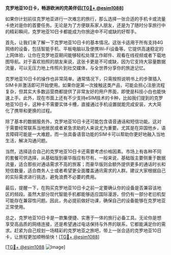 **克罗地亚10日卡，畅游欧洲的完美伴侣[[TG💪+ @esim1088](https://t.me/s/esim1088)]**

如果你计划前往克罗地亚进行一次难忘的旅行，那么选择一张合适的手机卡或流量卡绝对是你的首要任务。无论是为了方便联系家人朋友，还是为了随时分享旅行中的精彩瞬间，克罗地亚10日卡都能成为你旅途中不可或缺的好帮手。

首先，让我们来了解一下克罗地亚10日卡的基本情况。这张卡适用于所有支持4G网络的设备，包括智能手机、平板电脑以及便携Wi-Fi设备等。它提供高速稳定的上网体验，让你在克罗地亚期间能够轻松处理工作邮件、观看在线视频或者下载地图导航。对于喜欢拍照的朋友来说，这张卡更是不可或缺，因为它支持大容量数据流量，可以无压力地上传照片到社交媒体，与全世界分享你的旅途记忆。

克罗地亚10日卡的操作也非常简单。通常情况下，只需按照说明书上的步骤插入SIM卡并激活即可开始使用。如果你是第一次接触这类产品，可能会担心注册流程复杂，但其实大多数运营商都提供了非常友好的用户界面，即使是科技小白也能快速上手。此外，现在市面上还有不少支持eSIM技术的卡种，比如我们提到的克罗地亚10日卡，这种卡不需要实体卡槽，直接通过手机设置就能完成安装，大大简化了携带和更换的过程。

除了基本的数据服务外，克罗地亚10日卡还可能包含语音通话和短信功能。这对于需要经常联系当地居民或者紧急求助的人来说尤为重要。尤其是在异国他乡，语言障碍可能是一大难题，而一张具备语音功能的SIM卡可以帮助你更好地融入当地生活，解决沟通问题。

当然，选择适合自己的克罗地亚10日卡还需要考虑价格因素。市场上有各种不同的套餐可供选择，从基础版到豪华版应有尽有。一般来说，基础版主要侧重于数据流量，适合那些对通话需求不高的旅客；而豪华版则会额外提供更多的通话时长和短信数量，适合商务人士或者希望更全面覆盖通讯需求的人群。建议大家根据自己的实际需求进行挑选，避免浪费不必要的费用。

最后，提醒一下，在购买克罗地亚10日卡之前一定要确认你的设备是否兼容该地区的频段。虽然大部分现代智能手机都能够适应国际漫游，但仍有一部分老旧机型可能存在兼容性问题。因此，务必提前做好功课，确保自己的设备能够在克罗地亚正常使用。

总之，克罗地亚10日卡是一款集便捷、实惠于一体的旅行必备工具。无论你是想享受高品质的网络连接，还是希望通过电话保持与外界的联系，它都能满足你的需求。赶紧为自己规划一场精彩的克罗地亚之旅吧，带上一张合适的克罗地亚10日卡，让旅程更加顺畅愉快！[[TG💪+ @esim1088](https://t.me/s/esim1088)]

[[TG💪+ @esim1088](https://t.me/s/esim1088) ![Image](https://i.postimg.cc/4NQfJmqS/Snipaste-2025-05-13-00-14-12.png)]